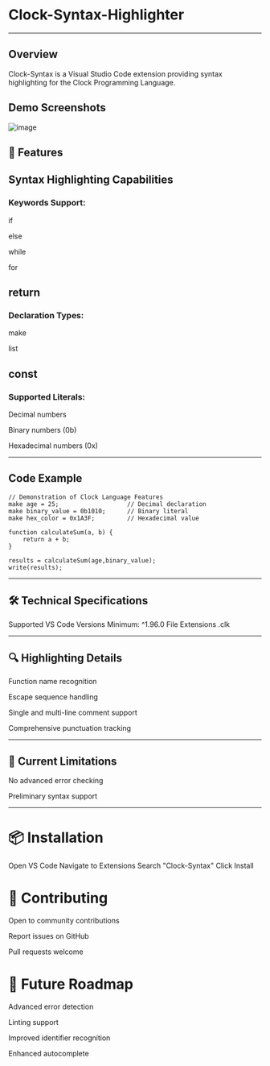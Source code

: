 # Clock-Syntax-Highlighter
---
## Overview
Clock-Syntax is a Visual Studio Code extension providing syntax highlighting for the Clock Programming Language.

## Demo Screenshots
![image](https://github.com/user-attachments/assets/4cd2ca21-ddde-4b1a-9721-dcaa5fa06245)



## 🌟 Features
## Syntax Highlighting Capabilities

### Keywords Support:

if

else

while

for

return
---
### Declaration Types:

make

list

const
---
### Supported Literals:

Decimal numbers

Binary numbers (0b)

Hexadecimal numbers (0x)

---
## Code Example

```clk
// Demonstration of Clock Language Features
make age = 25;                   // Decimal declaration
make binary_value = 0b1010;      // Binary literal
make hex_color = 0x1A3F;         // Hexadecimal value

function calculateSum(a, b) {
    return a + b;
}

results = calculateSum(age,binary_value);
write(results);
```
---

## 🛠 Technical Specifications
Supported VS Code Versions
Minimum: ^1.96.0
File Extensions
.clk

---

## 🔍 Highlighting Details

Function name recognition

Escape sequence handling

Single and multi-line comment support

Comprehensive punctuation tracking

---

## 🚧 Current Limitations

No advanced error checking

Preliminary syntax support

---

# 📦 Installation
Open VS Code
Navigate to Extensions
Search "Clock-Syntax"
Click Install

# 🤝 Contributing
Open to community contributions

Report issues on GitHub

Pull requests welcome

# 📌 Future Roadmap

 Advanced error detection
 
 Linting support
 
 Improved identifier recognition
 
 Enhanced autocomplete
